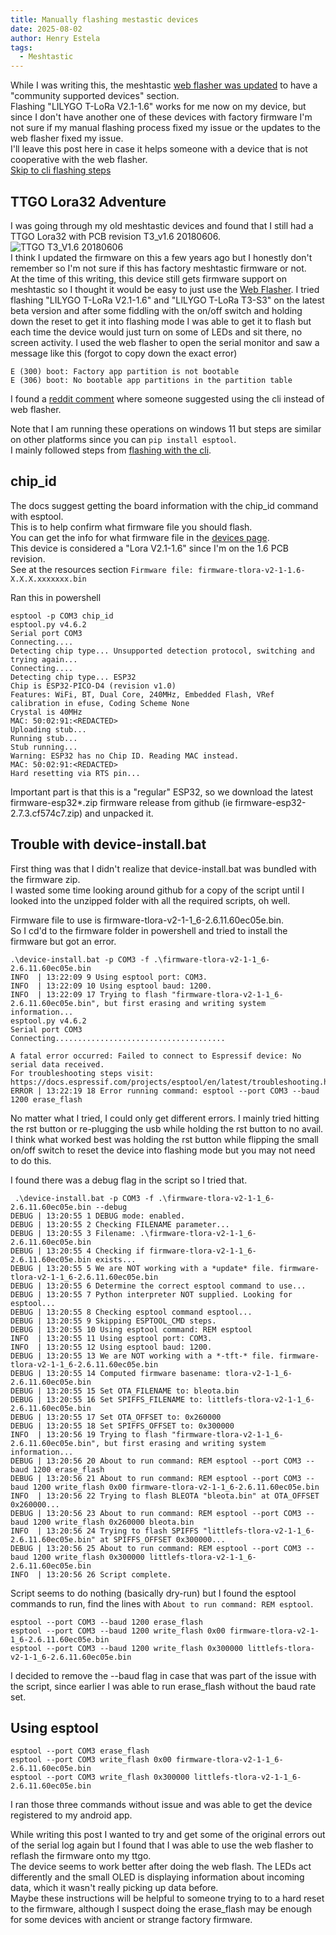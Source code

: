 ```yaml
---
title: Manually flashing mestastic devices
date: 2025-08-02
author: Henry Estela
tags:
  - Meshtastic
---
```

While I was writing this, the meshtastic [web flasher was updated](https://meshtastic.org/blog/updates-to-supported-hardware/#community-supported-devices) to have a "community supported devices" section.  
Flashing "LILYGO T-LoRa V2.1-1.6" works for me now on my device, but since I don't have another one of these devices with factory firmware I'm not sure if my manual flashing process fixed my issue or the updates to the web flasher fixed my issue.  
I'll leave this post here in case it helps someone with a device that is not cooperative with the web flasher.  
[Skip to cli flashing steps](#using-esptool)  


## TTGO Lora32 Adventure
I was going through my old meshtastic devices and found that I still had a TTGO Lora32 with PCB revision T3_v1.6 20180606.  
![TTGO T3_V1.6 20180606](../../files/ttgo_T3_v1_6.jpg)  
I think I updated the firmware on this a few years ago but I honestly  don't remember so I'm not sure if this has factory meshtastic firmware or not.  
At the time of this writing, this device still gets firmware support on meshtastic so I thought it would be easy to just use the [Web Flasher](https://flasher.meshtastic.org/).
I tried flashing "LILYGO T-LoRa V2.1-1.6" and "LILYGO T-LoRa T3-S3" on the latest beta version and after some fiddling with the on/off switch and holding down the reset to get it into flashing mode I was able to get it to flash but each time the device would just turn on some of LEDs and sit there, no screen activity.
I used the web flasher to open the serial monitor and saw a message like this (forgot to copy down the exact error)
```
E (300) boot: Factory app partition is not bootable
E (306) boot: No bootable app partitions in the partition table
```

I found a [reddit comment](https://www.reddit.com/r/meshtastic/comments/17qqhhu/comment/k8duy60/) where someone suggested using the cli instead of web flasher.  

Note that I am running these operations on windows 11 but steps are similar on other platforms since you can `pip install esptool`.  
I mainly followed steps from [flashing with the cli](https://meshtastic.org/docs/getting-started/flashing-firmware/esp32/cli-script/).  

## chip_id
The docs suggest getting the board information with the chip_id command with esptool.  
This is to help confirm what firmware file you should flash.  
You can get the info for what firmware file in the [devices page](https://meshtastic.org/docs/hardware/devices/lilygo/lora/).  
This device is considered a "Lora V2.1-1.6" since I'm on the 1.6 PCB revision.  
See at the resources section `Firmware file: firmware-tlora-v2-1-1.6-X.X.X.xxxxxxx.bin`

Ran this in powershell
```
esptool -p COM3 chip_id
esptool.py v4.6.2
Serial port COM3
Connecting....
Detecting chip type... Unsupported detection protocol, switching and trying again...
Connecting....
Detecting chip type... ESP32
Chip is ESP32-PICO-D4 (revision v1.0)
Features: WiFi, BT, Dual Core, 240MHz, Embedded Flash, VRef calibration in efuse, Coding Scheme None
Crystal is 40MHz
MAC: 50:02:91:<REDACTED>
Uploading stub...
Running stub...
Stub running...
Warning: ESP32 has no Chip ID. Reading MAC instead.
MAC: 50:02:91:<REDACTED>
Hard resetting via RTS pin...
```
Important part is that this is a "regular" ESP32, so we download the latest firmware-esp32*.zip firmware release from github (ie
firmware-esp32-2.7.3.cf574c7.zip) and unpacked it.

## Trouble with device-install.bat
First thing was that I didn't realize that device-install.bat was bundled with the firmware zip.  
I wasted some time looking around github for a copy of the script until I looked into the unzipped folder with all the required scripts, oh well.  

Firmware file to use is firmware-tlora-v2-1-1_6-2.6.11.60ec05e.bin.  
So I cd'd to the firmware folder in powershell and tried to install the firmware but got an error.
```
.\device-install.bat -p COM3 -f .\firmware-tlora-v2-1-1_6-2.6.11.60ec05e.bin
INFO  | 13:22:09 9 Using esptool port: COM3.
INFO  | 13:22:09 10 Using esptool baud: 1200.
INFO  | 13:22:09 17 Trying to flash "firmware-tlora-v2-1-1_6-2.6.11.60ec05e.bin", but first erasing and writing system information...
esptool.py v4.6.2
Serial port COM3
Connecting......................................

A fatal error occurred: Failed to connect to Espressif device: No serial data received.
For troubleshooting steps visit: https://docs.espressif.com/projects/esptool/en/latest/troubleshooting.html
ERROR | 13:22:19 18 Error running command: esptool --port COM3 --baud 1200 erase_flash
```
No matter what I tried, I could only get different errors. I mainly tried hitting the rst button or re-plugging the usb while holding the rst button to no avail.  
I think what worked best was holding the rst button while flipping the small on/off switch to reset the device into flashing mode but you may not need to do this.  

I found there was a debug flag in the script so I tried that.
```
 .\device-install.bat -p COM3 -f .\firmware-tlora-v2-1-1_6-2.6.11.60ec05e.bin --debug
DEBUG | 13:20:55 1 DEBUG mode: enabled.
DEBUG | 13:20:55 2 Checking FILENAME parameter...
DEBUG | 13:20:55 3 Filename: .\firmware-tlora-v2-1-1_6-2.6.11.60ec05e.bin
DEBUG | 13:20:55 4 Checking if firmware-tlora-v2-1-1_6-2.6.11.60ec05e.bin exists...
DEBUG | 13:20:55 5 We are NOT working with a *update* file. firmware-tlora-v2-1-1_6-2.6.11.60ec05e.bin
DEBUG | 13:20:55 6 Determine the correct esptool command to use...
DEBUG | 13:20:55 7 Python interpreter NOT supplied. Looking for esptool...
DEBUG | 13:20:55 8 Checking esptool command esptool...
DEBUG | 13:20:55 9 Skipping ESPTOOL_CMD steps.
DEBUG | 13:20:55 10 Using esptool command: REM esptool
INFO  | 13:20:55 11 Using esptool port: COM3.
INFO  | 13:20:55 12 Using esptool baud: 1200.
DEBUG | 13:20:55 13 We are NOT working with a *-tft-* file. firmware-tlora-v2-1-1_6-2.6.11.60ec05e.bin
DEBUG | 13:20:55 14 Computed firmware basename: tlora-v2-1-1_6-2.6.11.60ec05e.bin
DEBUG | 13:20:55 15 Set OTA_FILENAME to: bleota.bin
DEBUG | 13:20:55 16 Set SPIFFS_FILENAME to: littlefs-tlora-v2-1-1_6-2.6.11.60ec05e.bin
DEBUG | 13:20:55 17 Set OTA_OFFSET to: 0x260000
DEBUG | 13:20:55 18 Set SPIFFS_OFFSET to: 0x300000
INFO  | 13:20:56 19 Trying to flash "firmware-tlora-v2-1-1_6-2.6.11.60ec05e.bin", but first erasing and writing system information...
DEBUG | 13:20:56 20 About to run command: REM esptool --port COM3 --baud 1200 erase_flash
DEBUG | 13:20:56 21 About to run command: REM esptool --port COM3 --baud 1200 write_flash 0x00 firmware-tlora-v2-1-1_6-2.6.11.60ec05e.bin
INFO  | 13:20:56 22 Trying to flash BLEOTA "bleota.bin" at OTA_OFFSET 0x260000...
DEBUG | 13:20:56 23 About to run command: REM esptool --port COM3 --baud 1200 write_flash 0x260000 bleota.bin
INFO  | 13:20:56 24 Trying to flash SPIFFS "littlefs-tlora-v2-1-1_6-2.6.11.60ec05e.bin" at SPIFFS_OFFSET 0x300000...
DEBUG | 13:20:56 25 About to run command: REM esptool --port COM3 --baud 1200 write_flash 0x300000 littlefs-tlora-v2-1-1_6-2.6.11.60ec05e.bin
INFO  | 13:20:56 26 Script complete.
```


Script seems to do nothing (basically dry-run) but I found the esptool commands to run, find the lines with `About to run command: REM esptool`.
```
esptool --port COM3 --baud 1200 erase_flash
esptool --port COM3 --baud 1200 write_flash 0x00 firmware-tlora-v2-1-1_6-2.6.11.60ec05e.bin
esptool --port COM3 --baud 1200 write_flash 0x300000 littlefs-tlora-v2-1-1_6-2.6.11.60ec05e.bin
```
I decided to remove the --baud flag in case that was part of the issue with the script, since earlier I was able to run erase_flash without the baud rate set.

## Using esptool
```
esptool --port COM3 erase_flash
esptool --port COM3 write_flash 0x00 firmware-tlora-v2-1-1_6-2.6.11.60ec05e.bin
esptool --port COM3 write_flash 0x300000 littlefs-tlora-v2-1-1_6-2.6.11.60ec05e.bin
```
I ran those three commands without issue and was able to get the device registered to my android app.  

While writing this post I wanted to try and get some of the original errors out of the serial log again but I found that I was able to use the web flasher to reflash the firmware onto my ttgo.  
The device seems to work better after doing the web flash. The LEDs act differently and the small OLED is displaying information about incoming data, which it wasn't really picking up data before.  
Maybe these instructions will be helpful to someone trying to to a hard reset to the firmware, although I suspect doing the erase_flash may be enough for some devices with ancient or strange factory firmware.  

